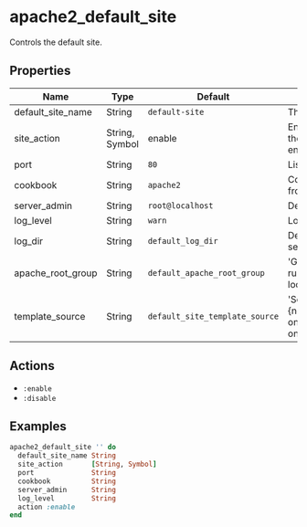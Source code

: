# apache2_default_site

Controls the default site.

## Properties

| Name              | Type           | Default                        | Description                                                                                                                              |
| ----------------- | -------------- | ------------------------------ | ---------------------------------------------------------------------------------------------------------------------------------------- |
| default_site_name | String         | `default-site`                 | The default site name                                                                                                                    |
| site_action       | String, Symbol | enable                         | Enable the site. Allows you to place all the configuration on disk but not enable the site                                               |
| port              | String         | `80`                           | Listen port                                                                                                                              |
| cookbook          | String         | `apache2`                      | Cookbook to source the template file from                                                                                                |
| server_admin      | String         | `root@localhost`               | Default site contact name                                                                                                                |
| log_level         | String         | `warn`                         | Log level for apache2                                                                                                                    |
| log_dir           | String         | `default_log_dir`              | Defaults to platform specific locations, see libraries/helpers.rb                                                                        |
| apache_root_group | String         | `default_apache_root_group`    | 'Group that the root user on the box runs as. Defaults to platform specific locations, see libraries/helpers.rb'                         |
| template_source   | String         | `default_site_template_source` | 'Source for the template. Defaults to #{new_resource.default_site_name}.conf on Debian flavours and welcome.conf on all other platforms' |

## Actions

- `:enable`
- `:disable`

## Examples

```ruby
apache2_default_site '' do
  default_site_name String
  site_action       [String, Symbol]
  port              String
  cookbook          String
  server_admin      String
  log_level         String
  action :enable
end
```

